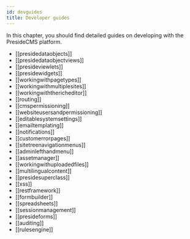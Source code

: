 ```yaml
---
id: devguides
title: Developer guides
---
```


In this chapter, you should find detailed guides on developing with the PresideCMS platform.

* [[presidedataobjects]]
* [[presidedataobjectviews]]
* [[presideviewlets]]
* [[presidewidgets]]
* [[workingwithpagetypes]]
* [[workingwithmultiplesites]]
* [[workingwiththericheditor]]
* [[routing]]
* [[cmspermissioning]]
* [[websiteusersandpermissioning]]
* [[editablesystemsettings]]
* [[emailtemplating]]
* [[notifications]]
* [[customerrorpages]]
* [[sitetreenavigationmenus]]
* [[adminlefthandmenu]]
* [[assetmanager]]
* [[workingwithuploadedfiles]]
* [[multilingualcontent]]
* [[presidesuperclass]]
* [[xss]]
* [[restframework]]
* [[formbuilder]]
* [[spreadsheets]]
* [[sessionmanagement]]
* [[presideforms]]
* [[auditing]]
* [[rulesengine]]